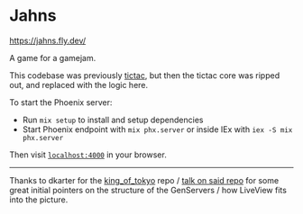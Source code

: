 # Jahns

https://jahns.fly.dev/

A game for a gamejam.

This codebase was previously [tictac](https://github.com/jackharrhy/tictac), but then the tictac core was ripped out,
and replaced with the logic here.

To start the Phoenix server:

- Run `mix setup` to install and setup dependencies
- Start Phoenix endpoint with `mix phx.server` or inside IEx with `iex -S mix phx.server`

Then visit [`localhost:4000`](http://localhost:4000) in your browser.

---

Thanks to dkarter for the [king_of_tokyo](https://github.com/dkarter/king_of_tokyo) repo / [talk on said repo](https://www.youtube.com/watch?v=0UnLZlMr1Ug) for some great initial pointers on the structure of the GenServers / how LiveView fits into the picture.
